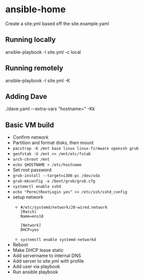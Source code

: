 # ansible-home
Create a site.yml based off the site.example.yaml

## Running locally
ansible-playbook -l <local node name> site.yml -c local

## Running remotely
ansible-playbook -l <remote node name> site.yml -K

## Adding Dave
./dave.yaml --extra-vars "hostname=<hostname>" -Kk

## Basic VM build

- Confirm network
- Partition and format disks, then mount
- `pacstrap -K /mnt base linux linux-firmware openssh grub`
- `genfstab -U /mnt >> /mnt/etc/fstab`
- `arch-chroot /mnt`
- `echo $HOSTNAME > /etc/hostname`
- Set root password
- `grub-install --target=i386-pc /dev/vda`
- `grub-mkconfig -o /boot/grub/grub.cfg`
- `systemctl enable sshd`
- `echo "PermitRootLogin yes" >> /etc/ssh/sshd_config`
- setup network
  - ```
    #/etc/systemd/network/20-wired.network
    [Match]
    Name=ens18
  
    [Network]
    DHCP=yes
    ```
  - `systemctl enable systemd-networkd`
- Reboot
- Make DHCP lease static
- Add servername to internal DNS
- Add server to site.yml with profile
- Add user via playbook
- Run ansible playbook